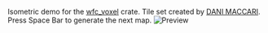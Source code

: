 Isometric demo for the [wfc_voxel](https://github.com/BonsonW/wfc_voxel) crate. Tile set created by [DANI MACCARI](https://dani-maccari.itch.io/cardboard-castles).
Press Space Bar to generate the next map.
![Preview](https://github.com/BonsonW/isometric_demo/assets/preview)